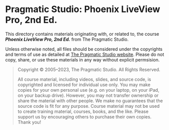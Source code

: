 # Pragmatic Studio: Phoenix LiveView Pro, 2nd Ed.

This directory contains materials originating with, or related to, the course **_Phoenix LiveView Pro, 2nd Ed._** from The Pragmatic Studio. 

Unless otherwise noted, all files should be considered under the copyrights and terms of use as detailed at [The Pragmatic Studio website](https://online.pragmaticstudio.com/courses/liveview-2ed-pro). Please do not copy, share, or use these materials in any way without explicit permsision.

> Copyright © 2005–2023, The Pragmatic Studio. All Rights Reserved.
> 
> All course material, including videos, slides, and source code, is copyrighted and licensed for individual use only. You may make copies for your own personal use (e.g. on your laptop, on your iPad, on your backup drive). However, you may not transfer ownership or share the material with other people. We make no guarantees that the source code is fit for any purpose. Course material may not be used to create training material, courses, books, and the like. Please support us by encouraging others to purchase their own copies. Thank you!